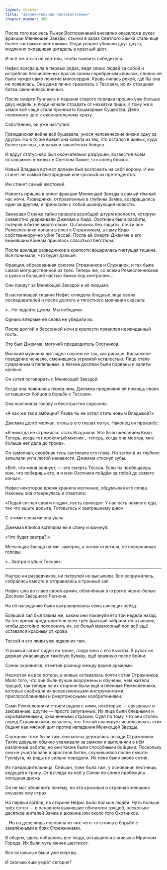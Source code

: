 ```yaml
---
layout: chapter
title: "Заключительное противостояние"
chapter_number: 306
---
```


После того как весь Рынок Воспоминаний внезапно оказался в руках фракции Меняющей Звезды, стычки в залах Светлого Замка стали ещё более частыми и жестокими. Люди упорно убивали друг друга, медленно окрашивая цитадель в красный цвет.

И всё же этого не хватило, чтобы выявить победителя.

Нефис всегда шла в первых рядах, ведя своих людей за собой и истребляя бесчисленных врагов своим серебряным клинком, словно ей было чуждо само понятие милосердия. Кровь лилась рекой, где бы она ни появилась. Она даже лично сразилась с Тессаем, но их страшная битва закончилась вничью.

После смерти Гунлауга и падения старого порядка прошло уже больше двух недель, и люди начали страдать от нехватки пищи. К тому же в замок всё чаще стали проникать Кошмарные Существа. Дело понемногу шло к окончательному краху.

Собственно, он уже наступил.

Гражданская война всё бушевала, унося человеческие жизни одну за другой. Но в то же время она ковала из тех, кто остался в живых, куда более грозных, сильных и закалённых бойцов.

И вдруг статус-кво был окончательно разрушен, возвестив всем оставшимся в живых в Светлом Замке, что конец близок.

Новый Владыка вот-вот должен был возложить на себя корону. И им станет не самый благородный или грозный из претендентов.

Им станет самый жестокий.

Новость пришла в оплот фракции Меняющей Звезды в самый тёмный час ночи. Разведчики, отправленные в глубины Замка, возвращались один за другим, и приносили с собой шокирующие новости.

Замковая Стража тайно провела всеобщий штурм крепости, которую совместно удерживали Джемма и Кидо. Охотники были разбиты, потеряв в битве много своих. Оставшись без защиты, почти все Ремесленники попали в плен к Стражникам, а саму Кидо собственноручно убил Тессай. После её смерти Джемме и его выжившим воинам пришлось спасаться бегством.

После доклада разведчиков в крепости воцарилась гнетущая тишина. Все понимали, что будет дальше.

Фракция, образованная союзом Стражников и Служанок, и так была самой могущественной из трёх. Теперь же, со всеми Ремесленниками в руках и большей частью Замка под контролем...

Они придут за Меняющей Звездой и её людьми.

В наступившей тишине Нефис оглядела бледные лица своих последователей и после долгого и тягостного молчания сказала:

«...Не падайте духом. Мы победим».

Однако впервые её слова не убедили их.

После долгой и бессонной ночи в крепости появился неожиданный гость.

Это был Джемма, могучий предводитель Охотников.

Высокий мужчина выглядел совсем не так, как раньше. Вальяжное поведение исчезло, сменившись угрюмой усталостью. Лицо стало сумрачным и пепельным, а лёгкие доспехи были порваны и залиты кровью.

Он хотел поговорить с Меняющей Звездой.

Когда она появилась перед ним, Джемма предложил ей помощь своих оставшихся бойцов в борьбе с Тессаем.

Она наклонила голову и бесстрастно спросила:

«А как же твои амбиции? Разве ты не хотел стать новым Владыкой?»

Джемма долго молчал, огонь в его глазах потух. Наконец он произнёс:

«Я никогда не стремился стать Владыкой. Это было желанием Кидо. Теперь, когда тот проклятый мясник... теперь, когда она мертва, мне больше нет дела до трона».

Он замолчал, скорбная тень застилала его глаза. Но затем в их глубине запылали угли лютой ненависти. Джемма стиснул зубы.

«Всё, что меня волнует, — это смерть Тессая. Если ты пообещаешь мне, что победишь его, я и мои Охотники пойдём за тобой до самого конца».

Нефис некоторое время хранила молчание, обдумывая его слова. Наконец она отвернулась и ответила:

«Подай сигнал своим людям, пусть приходят. У нас есть немного еды, так что ешьте досыта. Готовьтесь к завтрашнему дню».

С этими словами она ушла.

Джемма впился взглядом ей в спину и крикнул:

«Что будет завтра?!»

Меняющая Звезда на миг замерла, а потом ответила, не поворачивая головы:

«...Завтра я убью Тессая».

***

Наутро ни разведчиков, ни патрулей не высылали. Все вооружились, собрались вместе и отправились в тронный зал.

Нефис шла во главе своей армии, облачённая в строгие черно-белые Доспехи Звёздного Легиона.

На её нагруднике были выгравированы семь сияющих звёзд.

Большой зал был таким же, каким они покинули его три недели назад. За это время представители всех трёх фракций забрали тела павших, чтобы достойно похоронить их, но белый мраморный пол всё ещё оставался красным от крови.

Тессай и его люди уже ждали их там.

Угрюмый гигант сидел на троне, глядя вниз с его высоты. В руках он держал ужасающую тяжёлую булаву, ещё влажную после бойни.

Санни скривился, отметив разницу между двумя армиями.

Несмотря на все потери, в живых оставалась почти сотня Стражников. Мало того, что они были лучше вооружены и обучены, чем жители трущоб, так теперь на их стороне были ещё и пленные Ремесленники, которые снабжали их всевозможными инструментами, приспособлениями и смертоносными изобретениями.

Сами Ремесленники стояли рядом с ними, некоторые — связанные и закованные, другие — просто запуганные. Их лица были бледными и окровавленными, охваченными страхом. Судя по тому, что они стояли перед Стражниками, казалось, что Тессай планирует использовать этих бедняг как мясной щит против нападения Меняющей Звезды.

Служанки тоже были там, они молча держались позади Стражников. Тихие девушки обычно ухаживали за замком и выполняли в нём различные работы, но они также были способными бойцами. Поскольку они не участвовали в яростной битве, случившейся после смерти Гунлауга, их ряды не сильно поредели. Их тоже было около сотни.

Их предводительница, Сейшан, тоже была там, у основания лестницы, ведущей к трону. От взгляда на неё у Санни по спине пробежала холодная дрожь.

Он не мог объяснить почему, но эта красивая и странная женщина внушала ему страх.

На первый взгляд, на стороне Нефис было больше людей. Чуть больше трёх сотен — в основном выжившие обитатели трущоб, несколько десятков жителей Замка и дюжина или около того Охотников.

...Но на деле лишь половина из них чего-то стоила в борьбе с закалёнными в боях Стражниками.

В общем, здесь собрались все люди, оставшиеся в живых в Мрачном Городе. Их были чуть менее шестисот.

Все остальные были уже мертвы.

И сколько ещё умрёт сегодня?

